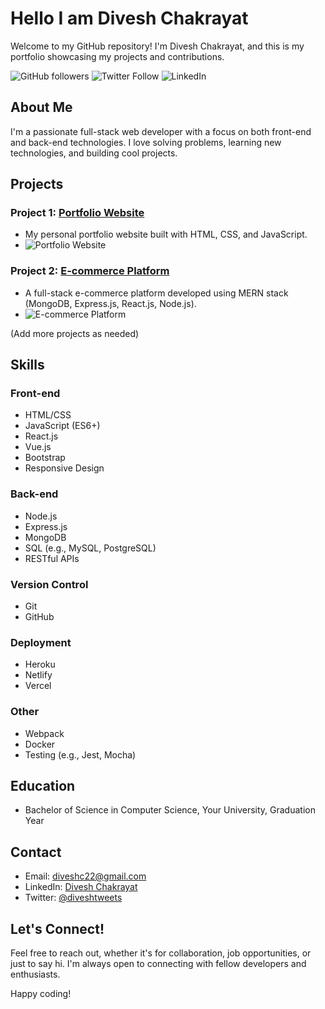 # Hello I am Divesh Chakrayat

Welcome to my GitHub repository! I'm Divesh Chakrayat, and this is my portfolio showcasing my projects and contributions.

![GitHub followers](https://img.shields.io/github/followers/your-username?label=Follow&style=social)
![Twitter Follow](https://img.shields.io/twitter/follow/yourtwitterhandle?style=social)
![LinkedIn](https://img.shields.io/badge/LinkedIn-Connect-blue)
<!-- Add more badges as needed -->

## About Me

I'm a passionate full-stack web developer with a focus on both front-end and back-end technologies. I love solving problems, learning new technologies, and building cool projects.

## Projects

### Project 1: [Portfolio Website](link-to-project-1)
- My personal portfolio website built with HTML, CSS, and JavaScript.
- ![Portfolio Website](path-to-your-project1-image.png)

### Project 2: [E-commerce Platform](link-to-project-2)
- A full-stack e-commerce platform developed using MERN stack (MongoDB, Express.js, React.js, Node.js).
- ![E-commerce Platform](path-to-your-project2-image.png)

(Add more projects as needed)

## Skills

### Front-end
- HTML/CSS
- JavaScript (ES6+)
- React.js
- Vue.js
- Bootstrap
- Responsive Design

### Back-end
- Node.js
- Express.js
- MongoDB
- SQL (e.g., MySQL, PostgreSQL)
- RESTful APIs

### Version Control
- Git
- GitHub

### Deployment
- Heroku
- Netlify
- Vercel

### Other
- Webpack
- Docker
- Testing (e.g., Jest, Mocha)

## Education

- Bachelor of Science in Computer Science, Your University, Graduation Year

## Contact

- Email: [diveshc22@gmail.com](mailto:diveshc22@gmail.com)
- LinkedIn: [Divesh Chakrayat](https://www.linkedin.com/in/divesh-chakrayat/)
- Twitter: [@diveshtweets](https://twitter.com/diveshtweets)

## Let's Connect!

Feel free to reach out, whether it's for collaboration, job opportunities, or just to say hi. I'm always open to connecting with fellow developers and enthusiasts.

Happy coding!
